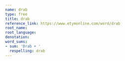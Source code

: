 ```yaml
---
name: drab
type: free
title: drab
reference_link: https://www.etymonline.com/word/drab
root_name: 
root_language: 
denotation: 
word_sums:
- sum: 'Drab + '
  respelling: drab
---
```

